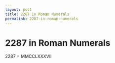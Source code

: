 ```yaml
---
layout: post
title: 2287 in Roman Numerals
permalink: 2287-in-roman-numerals
---
```


# 2287 in Roman Numerals

2287 = MMCCLXXXVII

